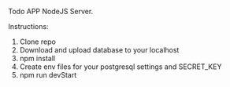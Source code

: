 Todo APP NodeJS Server.

Instructions:

1. Clone repo
2. Download and upload database to your localhost
3. npm install
4. Create env files for your postgresql settings and SECRET_KEY
5. npm run devStart
